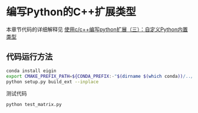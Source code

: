 # 编写Python的C++扩展类型

本章节代码的详细解释见 [使用c/c++编写python扩展（三）：自定义Python内置类型](https://zhuanlan.zhihu.com/p/106773873)

## 代码运行方法
```bash
conda install eigin
export CMAKE_PREFIX_PATH=${CONDA_PREFIX:-"$(dirname $(which conda))/../"}
python setup.py build_ext --inplace 
```
测试代码
```bash
python test_matrix.py
```
